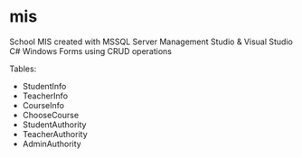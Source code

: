 # mis
School MIS created with MSSQL Server Management Studio & Visual Studio C# Windows Forms using CRUD operations

Tables:
* StudentInfo
* TeacherInfo
* CourseInfo
* ChooseCourse
* StudentAuthority
* TeacherAuthority
* AdminAuthority
